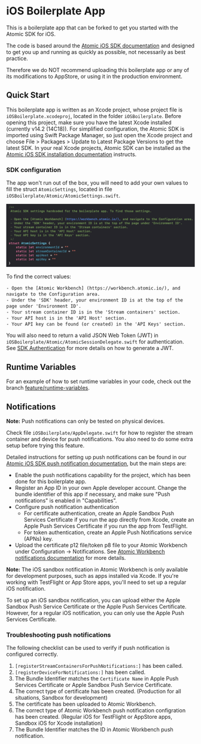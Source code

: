 # iOS Boilerplate App

This is a boilerplate app that can be forked to get you started with the Atomic SDK for iOS.

The code is based around the [Atomic iOS SDK documentation](https://documentation.atomic.io/sdks/ios) and designed to get you up and running as quickly as possible, not necessarily as best practice. 

Therefore we do NOT recommend uploading this boilerplate app or any of its modifications to AppStore, or using it in the production environment.

## Quick Start

This boilerplate app is written as an Xcode project, whose project file is `iOSBoilerplate.xcodeproj`, located in the folder `iOSBoilerplate`. Before opening this project, make sure you have the latest Xcode installed (currently v14.2 (14C18)). For simplified configuration, the Atomic SDK is imported using Swift Package Manager, so just open the Xcode project and choose File > Packages > Update to Latest Package Versions to get the latest SDK. In your real Xcode projects, Atomic SDK can be installed as the [Atomic iOS SDK installation documentation](https://documentation.atomic.io/sdks/ios#installation) instructs.

### SDK configuration
The app won't run out of the box, you will need to add your own values to fill the struct `AtomicSettings`, located in file `iOSBoilerplate/Atomic/AtomicSettings.swift`.

![Atomic settings](AtomicSettings.png)

To find the correct values:

    - Open the [Atomic Workbench] (https://workbench.atomic.io/), and navigate to the Configuration area.
    - Under the 'SDK' header, your environment ID is at the top of the page under 'Environment ID'.
    - Your stream container ID is in the 'Stream containers' section.
    - Your API host is in the 'API Host' section.
    - Your API key can be found (or created) in the 'API Keys' section.

You will also need to return a valid JSON Web Token (JWT) in `iOSBoilerplate/Atomic/AtomicSessionDelegate.swift` for authentication. See [SDK Authentication](https://documentation.atomic.io/sdks/auth-SDK) for more details on how to generate a JWT.

## Runtime Variables

For an example of how to set runtime variables in your code, check out the branch [feature/runtime-variables](https://github.com/atomic-app/boilerplate-ios-sdk/tree/feature/runtime-variables).

## Notifications

**Note:** Push notifications can only be tested on physical devices.

Check file `iOSBoilerplate/AppDelegate.swift` for how to register the stream container and device for push notifications. You also need to do some extra setup before trying this feature.

Detailed instructions for setting up push notifications can be found in our [Atomic iOS SDK push notification documentation](https://documentation.atomic.io/sdks/ios#push-notifications), but the main steps are:

- Enable the push notifications capability for the project, which has been done for this boilerplate app.
- Register an App ID in your own Apple developer account. Change the bundle identifier of this app if necessary, and make sure "Push notifications" is enabled in "Capabilities".
- Configure push notification authentication
    - For certificate authentication, create an Apple Sandbox Push Services Certificate if you run the app directly from Xcode, create an Apple Push Services Certificate if you run the app from TestFlight.
    - For token authentication, create an Apple Push Notifications service (APNs) key. 
- Upload the certificate p12 file/token p8 file to your Atomic Workbench under Configuration -> Notifications. See [Atomic Workbench notifications documentation](https://documentation.atomic.io/workbench/configuration#notifications) for more details.

**Note:** 
The iOS sandbox notification in Atomic Workbench is only available for development purposes, such as apps installed via Xcode. If you're working with TestFlight or App Store apps, you'll need to set up a regular iOS notification. 

To set up an iOS sandbox notification, you can upload either the Apple Sandbox Push Service Certificate or the Apple Push Services Certificate. However, for a regular iOS notification, you can only use the Apple Push Services Certificate.

### Troubleshooting push notifications
The following checklist can be used to verify if push notification is configured correctly.
1. `[registerStreamContainersForPushNotifications:]` has been called.
2. `[registerDeviceForNotifications:]` has been called.
3. The Bundle Identifier matches the `Certificate Name` in Apple Push Services Certificate or Apple Sandbox Push Service Certificate.
4. The correct type of certificate has been created. (Production for all situations, Sandbox for development)
5. The certificate has been uploaded to Atomic Workbench.
6. The correct type of Atomic Workbench push notification configration has been created. (Regular iOS for TestFlight or AppStore apps, Sandbox iOS for Xcode installation)
7. The Bundle Identifier matches the ID in Atomic Workbench push notification.

